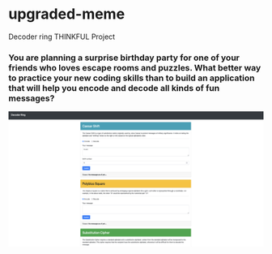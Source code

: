 # upgraded-meme
Decoder ring THINKFUL Project
### You are planning a surprise birthday party for one of your friends who loves escape rooms and puzzles. What better way to practice your new coding skills than to build an application that will help you encode and decode all kinds of fun messages?


![Decoder ring website](./Image/decoder.png)
